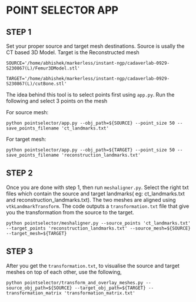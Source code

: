 # POINT SELECTOR APP

## STEP 1

Set your proper source and target mesh destinations. Source is usally the CT based 3D Model. Target is the Reconstructed mesh

```SOURCE='/home/abhishek/markerless/instant-ngp/cadaverlab-0929-S230867(L)/Femur3DModel.stl'```

```TARGET='/home/abhishek/markerless/instant-ngp/cadaverlab-0929-S230867(L)/cutBone.stl'``` 

The idea behind this tool is to select points first using ```app.py```. Run the following and select 3 points on the mesh

For source mesh:

```python pointselector/app.py --obj_path=${SOURCE} --point_size 50 --save_points_filename 'ct_landmarks.txt'```


For target mesh:

```python pointselector/app.py --obj_path=${TARGET} --point_size 50 --save_points_filename 'reconstruction_landmarks.txt'```

## STEP 2

Once you are done with step 1, then run ```meshaligner.py```. Select the right txt files which contain the source and target landmarks( eg: ct_landmarks.txt and reconstruction_landmarks.txt). The two meshes are aligned using ```vtkLandmarkTransform```. The code outputs a ```transformation.txt``` file that give you the transformation from the source to the target. 


```python pointselector/meshaligner.py --source_points 'ct_landmarks.txt' --target_points 'reconstruction_landmarks.txt' --source_mesh=${SOURCE} --target_mesh=${TARGET}```

## STEP 3

After you get the ```transformation.txt```, to visualise the source and target meshes on top of each other, use the following, 

```python pointselector/transform_and_overlay_meshes.py --source_obj_path=${SOURCE} --target_obj_path=${TARGET} --transformation_matrix 'transformation_matrix.txt'```






